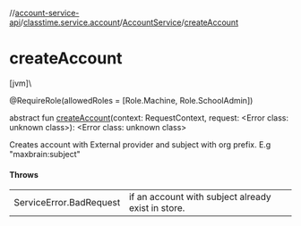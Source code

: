 //[account-service-api](../../../index.md)/[classtime.service.account](../index.md)/[AccountService](index.md)/[createAccount](create-account.md)

# createAccount

[jvm]\

@RequireRole(allowedRoles = [Role.Machine, Role.SchoolAdmin])

abstract fun [createAccount](create-account.md)(context: RequestContext, request: &lt;Error class: unknown class&gt;): &lt;Error class: unknown class&gt;

Creates account with External provider and subject with org prefix. E.g &quot;maxbrain:subject&quot;

#### Throws

| | |
|---|---|
| ServiceError.BadRequest | if an account with subject already exist in store. |
